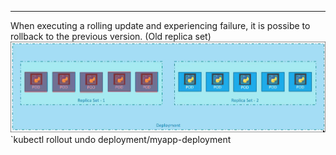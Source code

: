 ***
When executing a rolling update and experiencing failure, it is possibe to rollback to the previous version. (Old replica set)
![Pasted image 20230523222339](docs/docker/resources/Pasted%20image%2020230523222339.png)
`kubectl rollout undo deployment/myapp-deployment